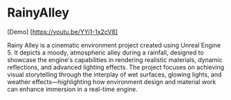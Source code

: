 # RainyAlley

[Demo] [https://youtu.be/YYi1-1x2cV8]


Rainy Alley is a cinematic environment project created using Unreal Engine 5. It depicts a moody, atmospheric alley during a rainfall, designed to showcase the engine's capabilities in rendering realistic materials, dynamic reflections, and advanced lighting effects. The project focuses on achieving visual storytelling through the interplay of wet surfaces, glowing lights, and weather effects—highlighting how environment design and material work can enhance immersion in a real-time engine.
